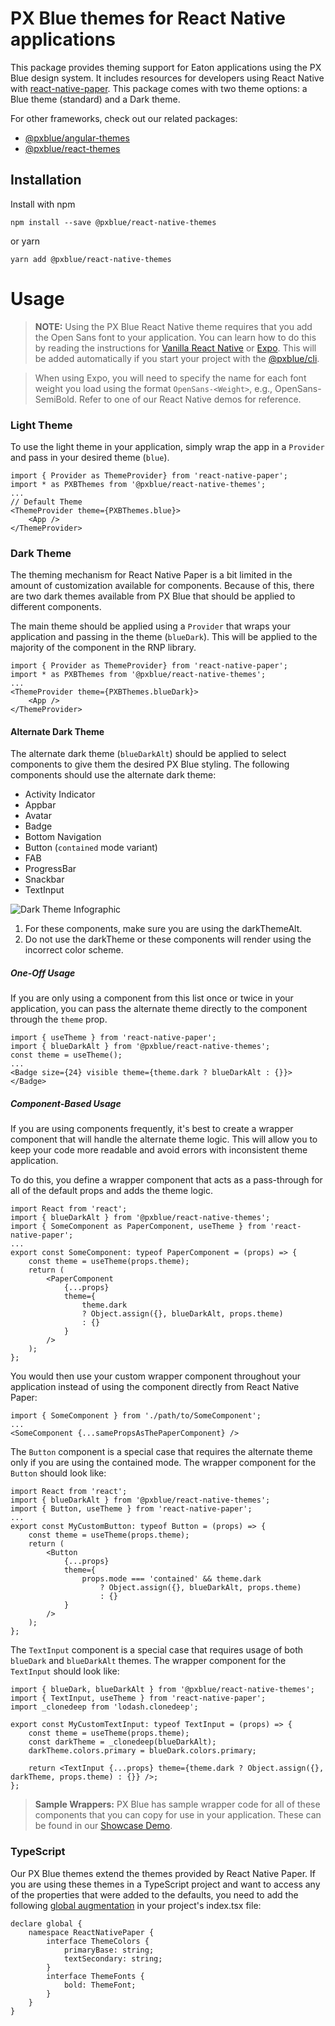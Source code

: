# PX Blue themes for React Native applications

This package provides theming support for Eaton applications using the PX Blue design system. It includes resources for developers using React Native with [react-native-paper](https://www.npmjs.com/package/react-native-paper). This package comes with two theme options: a Blue theme (standard) and a Dark theme.

For other frameworks, check out our related packages:

-   [@pxblue/angular-themes](https://www.npmjs.com/package/@pxblue/angular-themes)
-   [@pxblue/react-themes](https://www.npmjs.com/package/@pxblue/react-themes)

## Installation

Install with npm

```shell
npm install --save @pxblue/react-native-themes
```

or yarn

```shell
yarn add @pxblue/react-native-themes
```

# Usage

> **NOTE:** Using the PX Blue React Native theme requires that you add the Open Sans font to your application. You can learn how to do this by reading the instructions for [Vanilla React Native](https://medium.com/react-native-training/react-native-custom-fonts-ccc9aacf9e5e) or [Expo](https://docs.expo.io/versions/latest/guides/using-custom-fonts/). This will be added automatically if you start your project with the [@pxblue/cli](https://www.npmjs.com/package/@pxblue/cli).

> When using Expo, you will need to specify the name for each font weight you load using the format `OpenSans-<Weight>`, e.g., OpenSans-SemiBold. Refer to one of our React Native demos for reference.

### Light Theme

To use the light theme in your application, simply wrap the app in a `Provider` and pass in your desired theme (`blue`).

```tsx
import { Provider as ThemeProvider} from 'react-native-paper';
import * as PXBThemes from '@pxblue/react-native-themes';
...
// Default Theme
<ThemeProvider theme={PXBThemes.blue}>
    <App />
</ThemeProvider>
```

### Dark Theme

The theming mechanism for React Native Paper is a bit limited in the amount of customization available for components. Because of this, there are two dark themes available from PX Blue that should be applied to different components.

The main theme should be applied using a `Provider` that wraps your application and passing in the theme (`blueDark`). This will be applied to the majority of the component in the RNP library.

```tsx
import { Provider as ThemeProvider} from 'react-native-paper';
import * as PXBThemes from '@pxblue/react-native-themes';
...
<ThemeProvider theme={PXBThemes.blueDark}>
    <App />
</ThemeProvider>
```

#### Alternate Dark Theme

The alternate dark theme (`blueDarkAlt`) should be applied to select components to give them the desired PX Blue styling. The following components should use the alternate dark theme:

-   Activity Indicator
-   Appbar
-   Avatar
-   Badge
-   Bottom Navigation
-   Button (`contained` mode variant)
-   FAB
-   ProgressBar
-   Snackbar
-   TextInput

![Dark Theme Infographic](https://raw.githubusercontent.com/pxblue/themes/master/react-native/assets/dark-theme-infographic.png)

1. For these components, make sure you are using the darkThemeAlt.
2. Do not use the darkTheme or these components will render using the incorrect color scheme.

##### One-Off Usage

If you are only using a component from this list once or twice in your application, you can pass the alternate theme directly to the component through the `theme` prop.

```tsx
import { useTheme } from 'react-native-paper';
import { blueDarkAlt } from '@pxblue/react-native-themes';
const theme = useTheme();
...
<Badge size={24} visible theme={theme.dark ? blueDarkAlt : {}}></Badge>
```

##### Component-Based Usage

If you are using components frequently, it's best to create a wrapper component that will handle the alternate theme logic. This will allow you to keep your code more readable and avoid errors with inconsistent theme application.

To do this, you define a wrapper component that acts as a pass-through for all of the default props and adds the theme logic.

```tsx
import React from 'react';
import { blueDarkAlt } from '@pxblue/react-native-themes';
import { SomeComponent as PaperComponent, useTheme } from 'react-native-paper';
...
export const SomeComponent: typeof PaperComponent = (props) => {
    const theme = useTheme(props.theme);
    return (
        <PaperComponent
            {...props}
            theme={
                theme.dark
                ? Object.assign({}, blueDarkAlt, props.theme)
                : {}
            }
        />
    );
};
```

You would then use your custom wrapper component throughout your application instead of using the component directly from React Native Paper:

```tsx
import { SomeComponent } from './path/to/SomeComponent';
...
<SomeComponent {...samePropsAsThePaperComponent} />
```

The `Button` component is a special case that requires the alternate theme only if you are using the contained mode. The wrapper component for the `Button` should look like:

```tsx
import React from 'react';
import { blueDarkAlt } from '@pxblue/react-native-themes';
import { Button, useTheme } from 'react-native-paper';
...
export const MyCustomButton: typeof Button = (props) => {
    const theme = useTheme(props.theme);
    return (
        <Button
            {...props}
            theme={
                props.mode === 'contained' && theme.dark
                    ? Object.assign({}, blueDarkAlt, props.theme)
                    : {}
            }
        />
    );
};
```

The `TextInput` component is a special case that requires usage of both `blueDark` and `blueDarkAlt` themes. The wrapper component for the `TextInput` should look like:

```tsx
import { blueDark, blueDarkAlt } from '@pxblue/react-native-themes';
import { TextInput, useTheme } from 'react-native-paper';
import _clonedeep from 'lodash.clonedeep';

export const MyCustomTextInput: typeof TextInput = (props) => {
    const theme = useTheme(props.theme);
    const darkTheme = _clonedeep(blueDarkAlt);
    darkTheme.colors.primary = blueDark.colors.primary;

    return <TextInput {...props} theme={theme.dark ? Object.assign({}, darkTheme, props.theme) : {}} />;
};
```

> **Sample Wrappers:** PX Blue has sample wrapper code for all of these components that you can copy for use in your application. These can be found in our [Showcase Demo](https://github.com/pxblue/react-native-showcase-demo/tree/master/components/wrappers).

### TypeScript

Our PX Blue themes extend the themes provided by React Native Paper. If you are using these themes in a TypeScript project and want to access any of the properties that were added to the defaults, you need to add the following [global augmentation](https://callstack.github.io/react-native-paper/theming.html#typescript) in your project's index.tsx file:

```tsx
declare global {
    namespace ReactNativePaper {
        interface ThemeColors {
            primaryBase: string;
            textSecondary: string;
        }
        interface ThemeFonts {
            bold: ThemeFont;
        }
    }
}
```

<!--
## Demo

[Check it out](https://github.com/pxblue/react-native-showcase-demo/tree/master)
-->
